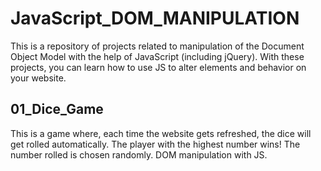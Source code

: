 # JavaScript_DOM_MANIPULATION
This is a repository of projects related to manipulation of the Document Object Model with the help of JavaScript (including jQuery). With these projects, you can learn how to use JS to alter elements and behavior on your website. 

## 01_Dice_Game
This is a game where, each time the website gets refreshed, the dice will get rolled automatically.
The player with the highest number wins! The number rolled is chosen randomly. DOM manipulation with JS.

